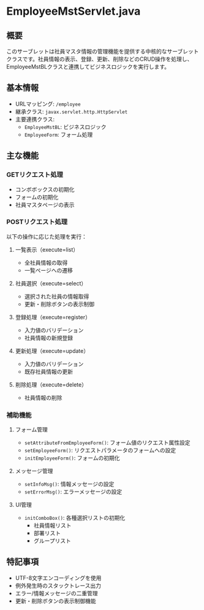# EmployeeMstServlet.java

## 概要
このサーブレットは社員マスタ情報の管理機能を提供する中核的なサーブレットクラスです。社員情報の表示、登録、更新、削除などのCRUD操作を処理し、EmployeeMstBLクラスと連携してビジネスロジックを実行します。

## 基本情報
- URLマッピング: `/employee`
- 継承クラス: `javax.servlet.http.HttpServlet`
- 主要連携クラス: 
  - `EmployeeMstBL`: ビジネスロジック
  - `EmployeeForm`: フォーム処理

## 主な機能

### GETリクエスト処理
- コンボボックスの初期化
- フォームの初期化
- 社員マスタページの表示

### POSTリクエスト処理
以下の操作に応じた処理を実行：

1. 一覧表示（execute=list）
   - 全社員情報の取得
   - 一覧ページへの遷移

2. 社員選択（execute=select）
   - 選択された社員の情報取得
   - 更新・削除ボタンの表示制御

3. 登録処理（execute=register）
   - 入力値のバリデーション
   - 社員情報の新規登録

4. 更新処理（execute=update）
   - 入力値のバリデーション
   - 既存社員情報の更新

5. 削除処理（execute=delete）
   - 社員情報の削除

### 補助機能
1. フォーム管理
   - `setAttributeFromEmployeeForm()`: フォーム値のリクエスト属性設定
   - `setEmployeeForm()`: リクエストパラメータのフォームへの設定
   - `initEmployeeForm()`: フォームの初期化

2. メッセージ管理
   - `setInfoMsg()`: 情報メッセージの設定
   - `setErrorMsg()`: エラーメッセージの設定

3. UI管理
   - `initComboBox()`: 各種選択リストの初期化
     - 社員情報リスト
     - 部署リスト
     - グループリスト

## 特記事項
- UTF-8文字エンコーディングを使用
- 例外発生時のスタックトレース出力
- エラー/情報メッセージの二重管理
- 更新・削除ボタンの表示制御機能
